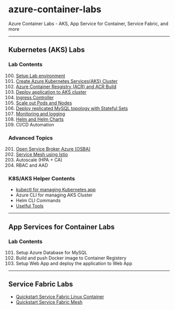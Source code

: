 # azure-container-labs
Azure Container Labs - AKS, App Service for Container, Service Fabric, and more 

---
## Kubernetes (AKS) Labs
### Lab Contents
100. [Setup Lab environment](labs/aks-100-setup-env.md)
101. [Create Azure Kubernetes Services(AKS) Cluster](labs/aks-101-create-aks-cluster.md)
102. [Azure Container Resgistry (ACR) and ACR Build](labs/aks-102-acr.md)
103. [Deploy application to AKS cluster](labs/aks-103-deploy-app.md)
104. [Ingress Controller](labs/aks-104-ingress-top.md)
105. [Scale out Pods and Nodes](labs/aks-105-scaleout.md)
106. [Deploy replicated MySQL topology with Stateful Sets](labs/aks-106-statefulsets.md)
107. [Monitoring and logging](labs/aks-107-monitoring-top.md)
108. [Helm and Helm Charts](labs/aks-108-helm.md)
109. CI/CD Automation

### Advanced Topics
201. [Open Service Broker Azure (OSBA)](labs/aks-201-osba.md)
202. [Service Mesh using Istio](labs/aks-202-istio-top.md)
203. Autoscale (HPA + CA)
204. RBAC and AAD

### K8S/AKS Helper Contents
- [kubectl for managing Kubernetes app](labs/helper-k8s-kubectl.md)
- Azure CLI for managing AKS Cluster
- Helm CLI Commands
- [Uselful Tools](labs/helper-k8s-useful-tools.md)

---
## App Services for Container Labs
### Lab Contents
101. Setup Azure Database for MySQL
102. Build and push Docker image to Container Registery
103. Setup Web App and deploy the application to Web App

---
## Service Fabric Labs
- [Quickstart Service Fabric Linux Container](https://gist.github.com/yokawasa/329a24ae30c855a475f4e58c9f654140)
- [Quickstart Service Fabric Mesh](https://gist.github.com/yokawasa/7aae70ef5ac8e7f23fd75cb73d9f161b)
